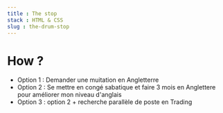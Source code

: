 ```yaml
--- 
title : The stop 
stack : HTML & CSS
slug : the-drum-stop
--- 
```


# How ? #

- Option 1 : Demander une muitation en Angletterre
- Option 2 : Se mettre en congé sabatique et faire 3 mois en Anglettere pour améliorer mon niveau d'anglais
- Option 3 : option 2 + recherche parallèle de poste en Trading  